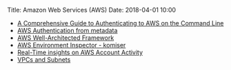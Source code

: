 Title: Amazon Web Services (AWS)
Date: 2018-04-01 10:00

- [A Comprehensive Guide to Authenticating to AWS on the Command Line](https://blog.gruntwork.io/a-comprehensive-guide-to-authenticating-to-aws-on-the-command-line-63656a686799)
- [AWS Authentication from metadata](https://blog.gruntwork.io/authenticating-to-aws-with-instance-metadata-b6d812a86b40)
- [AWS Well-Architected Framework](https://d0.awsstatic.com/whitepapers/architecture/AWS_Well-Architected_Framework.pdf)
- [AWS Environment Inspector - komiser](https://github.com/mlabouardy/komiser)
- [Real-Time insights on AWS Account Activity](https://aws.amazon.com/answers/account-management/real-time-insights-account-activity/)
- [VPCs and Subnets](https://docs.aws.amazon.com/AmazonVPC/latest/UserGuide/VPC_Subnets.html)

